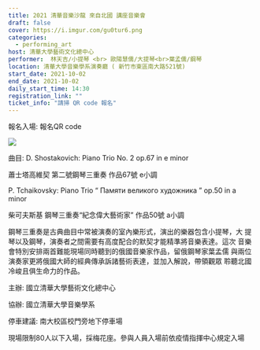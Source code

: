 ```yaml
---
title: 2021 清華音樂沙龍 來自北國 講座音樂會
draft: false
cover: https://i.imgur.com/gu0tur6.png
categories:
  - performing_art
host: 清華大學藝術文化總中心
performer:  林天吉/小提琴 <br> 歐陽慧儒/大提琴<br>葉孟儒/鋼琴
location: 清華大學音樂學系演奏廳 ( 新竹市東區南大路521號)
start_date: 2021-10-02
end_date: 2021-10-02
daily_start_time: 14:30
registration_link: ""
ticket_info: "請掃 QR code 報名"
---
```


報名入場: 報名QR code

<img class="w-25" src="https://i.imgur.com/PQOVF4Z.png" />


曲目:
D. Shostakovich: Piano Trio No. 2 op.67 in e minor

蕭士塔高維契 第二號鋼琴三重奏 作品67號 e小調

P. Tchaikovsky: Piano Trio “ Памяти великого художника ” op.50 in a minor

柴可夫斯基 鋼琴三重奏“紀念偉大藝術家” 作品50號 a小調

鋼琴三重奏是古典曲目中常被演奏的室內樂形式，演出的樂器包含小提琴，大
提琴以及鋼琴，演奏者之間需要有高度配合的默契才能精準將音樂表達。這次
音樂會特別安排兩首難能現場同時聽到的俄國音樂家作品，留俄鋼琴家葉孟儒
與兩位演奏家更將俄國大師的經典傳承訴諸藝術表達，並加入解說，帶領觀眾
聆聽北國冷峻且俱生命力的作品。

主辦: 國立清華大學藝術文化總中心

協辦: 國立清華大學音樂學系

停車建議: 南大校區校門旁地下停車場

現場限制80人以下入場，採梅花座。參與人員入場前依疫情指揮中心規定入場